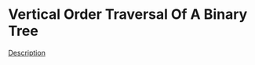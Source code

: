 Vertical Order Traversal Of A Binary Tree
=====  
[Description](https://leetcode.com/problems/vertical-order-traversal-of-a-binary-tree/)
